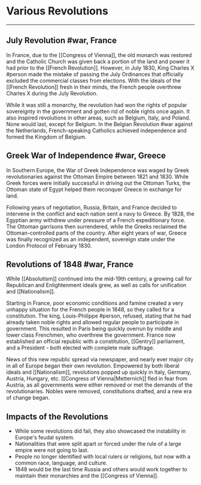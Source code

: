 # Various Revolutions
---

## July Revolution #war, France
In France, due to the [[Congress of Vienna]], the old monarch was restored and the Catholic Church was given back a portion of the land and power it had prior to the [[French Revolution]]. However, in July 1830, King Charles X #person made the mistake of passing the July Ordinances that officially excluded the commercial classes from elections. With the ideals of the [[French Revolution]] fresh in their minds, the French people overthrew Charles X during the July Revolution.

While it was still a monarchy, the revolution had won the rights of popular sovereignty in the government and gotten rid of noble rights once again. It also inspired revolutions in other areas, such as Belgium, Italy, and Poland. None would last, except for Belgium. In the Belgian Revolution #war against the Netherlands, French-speaking Catholics achieved independence and formed the Kingdom of Belgium.

## Greek War of Independence #war, Greece
In Southern Europe, the War of Greek Independence was waged by Greek revolutionaries against the Ottoman Empire between 1821 and 1830. While Greek forces were initially successful in driving out the Ottoman Turks, the Ottoman state of Egypt helped them reconquer Greece in exchange for land.

Following years of negotiation, Russia, Britain, and France decided to intervene in the conflict and each nation sent a navy to Greece. By 1828, the Egyptian army withdrew under pressure of a French expeditionary force. The Ottoman garrisons then surrendered, while the Greeks reclaimed the Ottoman-controlled parts of the country. After eight years of war, Greece was finally recognized as an independent, sovereign state under the London Protocol of February 1830.

## Revolutions of 1848 #war, France
While [[Absolutism]] continued into the mid-19th century, a growing call for Republican and Enlightenment ideals grew, as well as calls for unification and [[Nationalism]].

Starting in France, poor economic conditions and famine created a very unhappy situation for the French people in 1848, so they called for a constitution. The king, Louis-Philippe #person, refused, stating that he had already taken noble rights and allowed regular people to participate in government. This resulted in Paris being quickly overrun by middle and lower class Frenchmen, who overthrew the government. France now established an official republic with a constitution, [[Gentry]] parliament, and a President - both elected with complete male suffrage.

News of this new republic spread via newspaper, and nearly ever major city in all of Europe began their own revolution. Empowered by both liberal ideals and [[Nationalism]], revolutions popped up quickly in Italy, Germany, Austria, Hungary, etc. [[Congress of Vienna|Metternich]] fled in fear from Austria, as all governments were either removed or met the demands of the revolutionaries. Nobles were removed, constitutions drafted, and a new era of change began.

## Impacts of the Revolutions
- While some revolutions did fail, they also showcased the instability in Europe's feudal system.
- Nationalities that were split apart or forced under the rule of a large empire were not going to last.
- People no longer identified with local rulers or religions, but now with a common race, language, and culture.
- 1848 would be the last time Russia and others would work together to maintain their monarchies and the [[Congress of Vienna]].